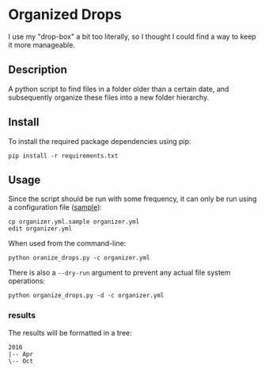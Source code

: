 # Organized Drops

I use my "drop-box" a bit too literally, so I thought I could find a way to
keep it more manageable.

## Description

A python script to find files in a folder older than a certain date, and
subsequently organize these files into a new folder hierarchy.

## Install

To install the required package dependencies using pip:

    pip install -r requirements.txt

## Usage

Since the script should be run with some frequency, it can only be run using a
configuration file ([sample](./organizer.yml.sample)):

    cp organizer.yml.sample organizer.yml
    edit organizer.yml

When used from the command-line:

    python oranize_drops.py -c organizer.yml

There is also a `--dry-run` argument to prevent any actual file system
operations:

    python organize_drops.py -d -c organizer.yml

### results

The results will be formatted in a tree:

    2016
    |-- Apr
    \-- Oct
